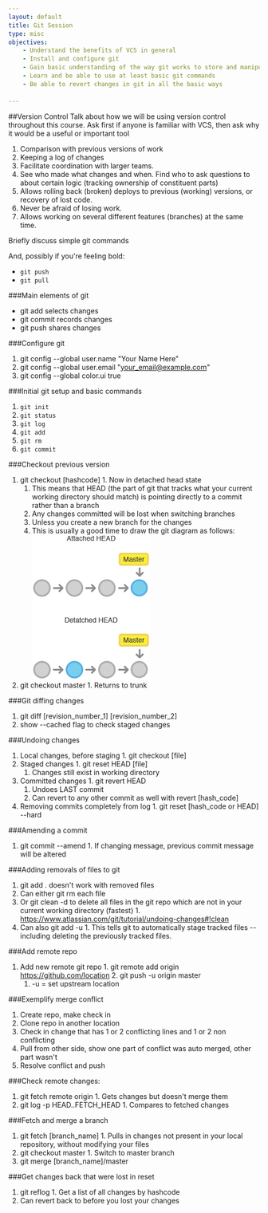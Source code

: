 ```yaml
---
layout: default
title: Git Session
type: misc
objectives:
    - Understand the benefits of VCS in general
    - Install and configure git
    - Gain basic understanding of the way git works to store and manipulate changes
    - Learn and be able to use at least basic git commands
    - Be able to revert changes in git in all the basic ways

---
```


##Version Control
Talk about how we will be using version control throughout this course. Ask
first if anyone is familiar with VCS, then ask why it would be a useful or important tool

1. Comparison with previous versions of work
2. Keeping a log of changes
3. Facilitate coordination with larger teams.
4. See who made what changes and when. Find who to ask questions to about certain logic (tracking ownership of constituent parts)
5. Allows rolling back (broken) deploys to previous (working) versions, or recovery of lost code.
6. Never be afraid of losing work.
8. Allows working on several different features (branches) at the same time.

Briefly discuss simple git commands


And, possibly if you're feeling bold:

* `git push`
* `git pull`

###Main elements of git
- git add selects changes
- git commit records changes
- git push shares changes

###Configure git
1. git config --global user.name "Your Name Here"
2. git config --global user.email "your_email@example.com"
3. git config --global color.ui true

###Initial git setup and basic commands
1. `git init`
2. `git status`
3. `git log`
4. `git add`
5. `git rm`
6. `git commit`

###Checkout previous version
  1. git checkout [hashcode]
    1. Now in detached head state
      1. This means that HEAD (the part of git that tracks what your current working directory should match) is pointing directly to a commit rather than a branch
      2. Any changes committed will be lost when switching branches
        1. Unless you create a new branch for the changes
      3. This is usually a good time to draw the git diagram as follows:
![git checkout head image](/assets/images/git-checkout-head.png)
  3. git checkout master
    1. Returns to trunk

###Git diffing changes
  1. git diff [revision_number_1] [revision_number_2]
  2. show --cached flag to check staged changes

###Undoing changes
  1. Local changes, before staging
    1. git checkout [file]
  3. Staged changes
    1. git reset HEAD [file]
      1. Changes still exist in working directory
  5. Committed changes
    1. git revert HEAD
      1. Undoes LAST commit
      2. Can revert to any other commit as well with revert [hash_code]
  7. Removing commits completely from log
    1. git reset [hash_code or HEAD] --hard

###Amending a commit
  1. git commit --amend
    1. If changing message, previous commit message will be altered

###Adding removals of files to git
  1. git add . doesn't work with removed files
  2. Can either git rm each file
  3. Or git clean -d to delete all files in the git repo which are not in your current working directory (fastest)
    1. https://www.atlassian.com/git/tutorial/undoing-changes#!clean
  5. Can also git add -u
    1. This tells git to automatically stage tracked files -- including deleting the previously tracked files.

###Add remote repo
  1. Add new remote git repo
    1. git remote add origin https://github.com/location
    2. git push -u origin master
      1. -u = set upstream location

###Exemplify merge conflict
  1. Create repo, make check in
  2. Clone repo in another location
  3. Check in change that has 1 or 2 conflicting lines and 1 or 2 non conflicting
  4. Pull from other side, show one part of conflict was auto merged, other part wasn't
  5. Resolve conflict and push

###Check remote changes:
  1. git fetch remote origin
    1. Gets changes but doesn't merge them
  3. git log -p HEAD..FETCH_HEAD
    1. Compares to fetched changes

###Fetch and merge a branch
  1. git fetch [branch_name]
    1. Pulls in changes not present in your local repository, without modifying your files
  3. git checkout master
    1. Switch to master branch
  5. git merge [branch_name]/master

###Get changes back that were lost in reset
  1. git reflog
    1. Get a list of all changes by hashcode
  3. Can revert back to before you lost your changes

